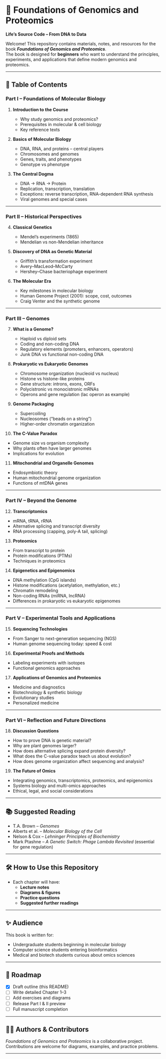 # 📖 Foundations of Genomics and Proteomics  
**Life’s Source Code – From DNA to Data**

Welcome! This repository contains materials, notes, and resources for the book **_Foundations of Genomics and Proteomics_**.  
The book is designed for **beginners** who want to understand the principles, experiments, and applications that define modern genomics and proteomics.

---

## 📑 Table of Contents

### Part I – Foundations of Molecular Biology
1. **Introduction to the Course**
   - Why study genomics and proteomics?  
   - Prerequisites in molecular & cell biology  
   - Key reference texts  

2. **Basics of Molecular Biology**
   - DNA, RNA, and proteins – central players  
   - Chromosomes and genomes  
   - Genes, traits, and phenotypes  
   - Genotype vs phenotype  

3. **The Central Dogma**
   - DNA → RNA → Protein  
   - Replication, transcription, translation  
   - Exceptions: reverse transcription, RNA-dependent RNA synthesis  
   - Viral genomes and special cases  

---

### Part II – Historical Perspectives
4. **Classical Genetics**
   - Mendel’s experiments (1865)  
   - Mendelian vs non-Mendelian inheritance  

5. **Discovery of DNA as Genetic Material**
   - Griffith’s transformation experiment  
   - Avery–MacLeod–McCarty  
   - Hershey–Chase bacteriophage experiment  

6. **The Molecular Era**
   - Key milestones in molecular biology  
   - Human Genome Project (2001): scope, cost, outcomes  
   - Craig Venter and the synthetic genome  

---

### Part III – Genomes
7. **What is a Genome?**
   - Haploid vs diploid sets  
   - Coding and non-coding DNA  
   - Regulatory elements (promoters, enhancers, operators)  
   - Junk DNA vs functional non-coding DNA  

8. **Prokaryotic vs Eukaryotic Genomes**
   - Chromosome organization (nucleoid vs nucleus)  
   - Histone vs histone-like proteins  
   - Gene structure: introns, exons, ORFs  
   - Polycistronic vs monocistronic mRNAs  
   - Operons and gene regulation (lac operon as example)  

9. **Genome Packaging**
   - Supercoiling  
   - Nucleosomes (“beads on a string”)  
   - Higher-order chromatin organization  

10. **The C-Value Paradox**
   - Genome size vs organism complexity  
   - Why plants often have larger genomes  
   - Implications for evolution  

11. **Mitochondrial and Organelle Genomes**
   - Endosymbiotic theory  
   - Human mitochondrial genome organization  
   - Functions of mtDNA genes  

---

### Part IV – Beyond the Genome
12. **Transcriptomics**
   - mRNA, tRNA, rRNA  
   - Alternative splicing and transcript diversity  
   - RNA processing (capping, poly-A tail, splicing)  

13. **Proteomics**
   - From transcript to protein  
   - Protein modifications (PTMs)  
   - Techniques in proteomics  

14. **Epigenetics and Epigenomics**
   - DNA methylation (CpG islands)  
   - Histone modifications (acetylation, methylation, etc.)  
   - Chromatin remodeling  
   - Non-coding RNAs (miRNA, lncRNA)  
   - Differences in prokaryotic vs eukaryotic epigenomes  

---

### Part V – Experimental Tools and Applications
15. **Sequencing Technologies**
   - From Sanger to next-generation sequencing (NGS)  
   - Human genome sequencing today: speed & cost  

16. **Experimental Proofs and Methods**
   - Labeling experiments with isotopes  
   - Functional genomics approaches  

17. **Applications of Genomics and Proteomics**
   - Medicine and diagnostics  
   - Biotechnology & synthetic biology  
   - Evolutionary studies  
   - Personalized medicine  

---

### Part VI – Reflection and Future Directions
18. **Discussion Questions**
   - How to prove DNA is genetic material?  
   - Why are plant genomes larger?  
   - How does alternative splicing expand protein diversity?  
   - What does the C-value paradox teach us about evolution?  
   - How does genome organization affect sequencing and analysis?  

19. **The Future of Omics**
   - Integrating genomics, transcriptomics, proteomics, and epigenomics  
   - Systems biology and multi-omics approaches  
   - Ethical, legal, and social considerations  

---

## 📚 Suggested Reading
- T.A. Brown – *Genomes*
- Alberts et al. – *Molecular Biology of the Cell*
- Nelson & Cox – *Lehninger Principles of Biochemistry*
- Mark Ptashne – *A Genetic Switch: Phage Lambda Revisited* (essential for gene regulation)  

---

## 🛠 How to Use this Repository
- Each chapter will have:
  - **Lecture notes**  
  - **Diagrams & figures**  
  - **Practice questions**  
  - **Suggested further readings**  

---

## ✨ Audience
This book is written for:
- Undergraduate students beginning in molecular biology  
- Computer science students entering bioinformatics  
- Medical and biotech students curious about omics sciences  

---

## 🔮 Roadmap
- [x] Draft outline (this README)  
- [ ] Write detailed Chapter 1–3  
- [ ] Add exercises and diagrams  
- [ ] Release Part I & II preview  
- [ ] Full manuscript completion  

---

## 👩‍🔬 Authors & Contributors
*Foundations of Genomics and Proteomics* is a collaborative project. Contributions are welcome for diagrams, examples, and practice problems.  

---

